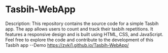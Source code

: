 # Tasbih-WebApp
Description: This repository contains the source code for a simple Tasbih app. The app allows users to count and track their tasbih repetitions. It features a responsive design and is built using HTML, CSS, and JavaScript. Feel free to explore the code and contribute to the development of this Tasbih app
--Demo
https://zvki1.github.io/Tasbih-WebApp/

